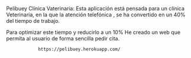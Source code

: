 
Pelibuey Clínica Vaterinaria:
Esta aplicación está pensada para un clínica Veterinaria, en la que la atención telefónica , se ha convertido en un 40% del tiempo de trabajo.

Para optimizar este tiempo y reducirlo a un 10% He creado un web que permita al usuario de forma sencilla pedir cita.

         
                https://pelibuey.herokuapp.com/
                
                
                
